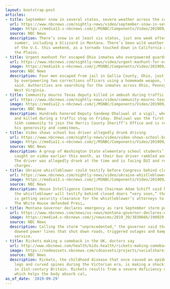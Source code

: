 ```yaml
---
layout: bootstrap-post
articles:
- title: September snow in several states, severe weather across the country
  url: https://www.nbcnews.com/nightly-news/video/september-snow-in-several-states-severe-weather-across-the-country-70223941911
  image: https://media13.s-nbcnews.com/j/MSNBC/Components/Video/201909/nn_kgi_snow_in_sept_190929.nbcnews-fp-1200-630.jpg
  source: NBC News
  description: There’s snow in at least six states, just one week after the end of
    summer, including a blizzard in Montana. There’s been wild weather in other parts
    of the U.S. this weekend, as a tornado touched down in California and storms hit
    the Plains.
- title: Urgent manhunt for escaped Ohio inmates who overpowered guards
  url: https://www.nbcnews.com/nightly-news/video/urgent-manhunt-for-escaped-ohio-inmates-who-overpowered-guards-70224453758
  image: https://media14.s-nbcnews.com/j/MSNBC/Components/Video/201909/NY-NN-XXXXXXXX_CLN_18_30_19_00_Nightly_News_AS_frame_41085.nbcnews-fp-1200-630.jpg
  source: NBC News
  description: Four men escaped from jail in Gallia County, Ohio, just after midnight
    by overpowering two corrections officers using a homemade weapon, the sheriff
    said. Authorities are searching for the inmates across Ohio, Pennsylvania and
    West Virginia.
- title: Community mourns Texas deputy killed in ambush during traffic stop
  url: https://www.nbcnews.com/nightly-news/video/community-mourns-texas-deputy-killed-in-ambush-during-traffic-stop-70224965777
  image: https://media12.s-nbcnews.com/j/MSNBC/Components/Video/201909/nn_mch_tx_deputy_killed_190929.nbcnews-fp-1200-630.jpg
  source: NBC News
  description: Hundreds honored Deputy Sandeep Dhaliwal at a vigil, who was ambushed
    and killed during a traffic stop on Friday. Dhaliwal was the first member of the
    Sikh community to join the Harris County Sheriff’s Office and is remembered for
    his generosity and commitmen…
- title: Video shows school bus driver allegedly drunk driving
  url: https://www.nbcnews.com/nightly-news/video/video-shows-school-bus-driver-allegedly-drunk-driving-70223941632
  image: https://media11.s-nbcnews.com/j/MSNBC/Components/Video/201909/nn_sbr_drunk_school_bus_driver_190929_1920x1080.nbcnews-fp-1200-630.jpg
  source: NBC News
  description: A group of Washington State elementary school students’ terror was
    caught on video earlier this month, as their bus driver rambled and drove erratically.
    The driver was allegedly drunk at the time and is facing DUI and reckless endangerment
    charges.
- title: Ukraine whistleblower could testify before Congress behind closed doors
  url: https://www.nbcnews.com/nightly-news/video/ukraine-whistleblower-could-testify-before-congress-behind-closed-doors-70223429749
  image: https://media13.s-nbcnews.com/j/MSNBC/Components/Video/201909/nn_kod_impeachment_latest_190929_1920x1080.nbcnews-fp-1200-630.jpg
  source: NBC News
  description: House Intelligence Committee Chairman Adam Schiff said he hopes that
    the whistleblower will testify behind closed doors “very soon,” though one hurdle
    is getting security clearance for the whistleblower’s attorneys to join them.
    The White House defended Presi…
- title: Montana Governor declares emergency as rare September storm pounds Rockies
  url: https://www.nbcnews.com/news/us-news/montana-governor-declares-emergency-rare-september-storm-pounds-rockies-n1060126
  image: https://media4.s-nbcnews.com/j/newscms/2019_39/3030666/190929-montana-snow-cs-443p_bff9268e044072cb6335dc43766e328c.nbcnews-fp-1200-630.jpg
  source: NBC News
  description: Calling the storm "unprecedented," the governor said that strong winds
    downed power lines that shut down roads, triggered outages and hampered cell phone
    service.
- title: Rickets making a comeback in the UK, doctors say
  url: http://www.nbcnews.com/health/kids-health/rickets-making-comeback-uk-doctors-say-f8C11561862
  image: https://nodeassets.nbcnews.com/cdnassets/projects/socialshareimages/og-nbcnews1200x630.png
  source: NBC News
  description: Rickets, the childhood disease that once caused an epidemic of bowed
    legs and curved spines during the Victorian era, is making a shocking comeback
    in 21st-century Britain. Rickets results from a severe deficiency of vitamin D,
    which helps the body absorb cal…
as_of_date: '2019-09-29'
---
```


